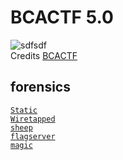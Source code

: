 # BCACTF 5.0

![sdfsdf](logo.jpg)
<br/>Credits [BCACTF](https://bcactf.com/)

## forensics
[`Static`](forensics/static/README.md)\
[`Wiretapped`](forensics/wiretapped/README.md)\
[`sheep`](forensics/sheep/README.md)\
[`flagserver`](forensics/flagserver/README.md)\
[`magic`](forensics/magic/README.md)